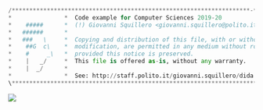 ```python
/********************************************************************-*-c-*-*\
*               *  Code example for Computer Sciences 2019-20                *
*    #####      *  (!) Giovanni Squillero <giovanni.squillero@polito.it>     *
*   ######      *                                                            *
*   ###   \     *  Copying and distribution of this file, with or without    *
*    ##G  c\    *  modification, are permitted in any medium without royalty *
*    #     _\   *  provided this notice is preserved.                        *
*    |   _/     *  This file is offered as-is, without any warranty.         *
*    |  _/      *                                                            *
*               *  See: http://staff.polito.it/giovanni.squillero/dida.php   *
\****************************************************************************/
```
![](https://www.google-analytics.com/collect?v=1&t=pageview&tid=UA-28094298-5&cid=4f34399f-f437-4f67-9390-61c649f9b8b2&dl&dl=https%3A%2F%2Fgithub.com%2Fsquillero%2Fcomputer-sciences%2F)
